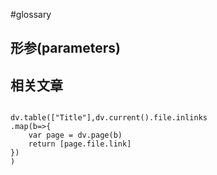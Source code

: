 #glossary

## 形参(parameters)



## 相关文章

```dataviewjs

dv.table(["Title"],dv.current().file.inlinks
.map(b=>{
    var page = dv.page(b)
    return [page.file.link]
})
)

```
